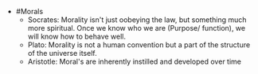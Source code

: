- #Morals
	- Socrates: Morality isn't just oobeying the law, but something much more spiritual. Once we know who we are (Purpose/ function), we will know how to behave well.
	- Plato: Morality is not a human convention but a part of the structure of the universe itself.
	- Aristotle: Moral's are inherently instilled and developed over time